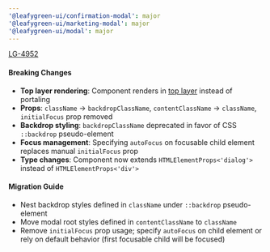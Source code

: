 ```yaml
---
'@leafygreen-ui/confirmation-modal': major
'@leafygreen-ui/marketing-modal': major
'@leafygreen-ui/modal': major
---
```


[LG-4952](https://jira.mongodb.org/browse/LG-4952)

#### Breaking Changes
- **Top layer rendering**: Component renders in [top layer](https://developer.mozilla.org/en-US/docs/Glossary/Top_layer) instead of portaling
- **Props**: `className` → `backdropClassName`, `contentClassName` → `className`, `initialFocus` prop removed
- **Backdrop styling**: `backdropClassName` deprecated in favor of CSS `::backdrop` pseudo-element
- **Focus management**: Specifying `autoFocus` on focusable child element replaces manual `initialFocus` prop
- **Type changes**: Component now extends `HTMLElementProps<'dialog'>` instead of `HTMLElementProps<'div'>`

#### Migration Guide
- Nest backdrop styles defined in `className` under `::backdrop` pseudo-element
- Move modal root styles defined in `contentClassName` to `className`
- Remove `initialFocus` prop usage; specify `autoFocus` on child element or rely on default behavior (first focusable child will be focused)
